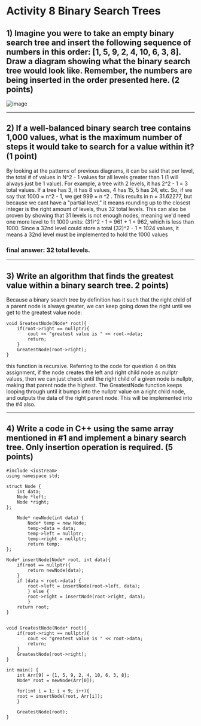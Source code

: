 # Activity 8 Binary Search Trees

## 1) Imagine you were to take an empty binary search tree and insert the following sequence of numbers in this order: [1, 5, 9, 2, 4, 10, 6, 3, 8]. Draw a diagram showing what the binary search tree would look like. Remember, the numbers are being inserted in the order presented here. (2 points)

![image](https://github.com/user-attachments/assets/a3b635ff-2c9b-4f49-b076-ac682fdbac08)

---

## 2) If a well-balanced binary search tree contains 1,000 values, what is the maximum number of steps it would take to search for a value within it? (1 point)
By looking at the patterns of previous diagrams, it can be said that per level, the total # of values in N^2 - 1 values for all levels greater than 1 (1 will always just be 1 value). For example, a tree with 2 levels, it has 2^2 - 1 = 3 total values. If a tree has 3, it has 8 values, 4 has 15, 5 has 24, etc. So, if we say that 1000 = n^2 - 1, we get 999 = n ^2 . This results in n = 31.62277, but because we cant have a "partial level," it means rounding up to the closest integer is the right amount of levels, thus 32 total levels.
This can also be proven by showing that 31 levels is not enough nodes, meaning we'd need one more level to fit 1000 units: (31)^2 - 1 = 961 + 1 = 962, which is less than 1000. Since a 32nd level could store a total (32)^2 - 1 = 1024 values, it means a 32nd level must be implemented to hold the 1000 values

### final answer: 32 total levels. 

---

## 3) Write an algorithm that finds the greatest value within a binary search tree. 2 points)
Because a binary search tree by definition has it such that the right child of a parent node is always greater, we can keep going down the right until we get to the greatest value node:

```
void GreatestNode(Node* root){
    if(root->right == nullptr){
        cout << "greatest value is " << root->data;
        return;
    }
    GreatestNode(root->right);
}
```
this function is recursive. Referring to the code for question 4 on this assignment, if the node creates the left and right child node as nullptr values, then we can just check until the right child of a given node is nullptr, making that parent node the highest. The GreatestNode function keeps looping through until it bumps into the nullptr value on a right child node, and outputs the data of the right parent node. This will be implemented into the #4 also. 

---

## 4) Write a code in C++ using the same array mentioned in #1 and implement a binary search tree. Only insertion operation is required. (5 points)
```
#include <iostream>
using namespace std;

struct Node {
    int data;
    Node *left;
    Node *right;
};

    Node* newNode(int data) {
        Node* temp = new Node;
        temp->data = data;
        temp->left = nullptr;
        temp->right = nullptr;
        return temp;
};

Node* insertNode(Node* root, int data){
    if(root == nullptr){
        return newNode(data);
    }
    if (data < root->data) {
        root->left = insertNode(root->left, data);
        } else {
        root->right = insertNode(root->right, data);
        }
    return root;
}


void GreatestNode(Node* root){
    if(root->right == nullptr){
        cout << "greatest value is " << root->data;
        return;
    }
    GreatestNode(root->right);
}

int main() {
    int Arr[9] = {1, 5, 9, 2, 4, 10, 6, 3, 8};
    Node* root = newNode(Arr[0]);

    for(int i = 1; i < 9; i++){
    root = insertNode(root, Arr[i]);
    }

    GreatestNode(root);
}


```
